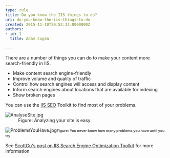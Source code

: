 ```yaml
---
type: rule
title: Do you know the IIS things to do?
uri: do-you-know-the-iis-things-to-do
created: 2015-11-10T20:52:33.0000000Z
authors:
- id: 1
  title: Adam Cogan

---
```




<span class='intro'> <p>​There are a number of things you can do to make your content more search-friendly in IIS.<br></p><ul><li>Make content search engine-friendly</li><li>Improve volume and quality of traffic</li><li>Control how search engines will access and display content</li><li>Inform search engines about locations that are available for indexing</li><li>Show broken pages</li></ul> </span>

<p>​​You can use the&#160;<a href="http&#58;//www.iis.net/extensions/SEOToolkit">IIS SEO</a>&#160;Toolkit to find most of your problems.</p><dl class="image"><dt><img src="/PublishingImages/AnalyseSite.jpg" alt="AnalyseSite.jpg" />​​</dt><dd>Figure&#58; Analyzing your site is easy</dd></dl><dl class="image"><dt><img src="/PublishingImages/ProblemsYouHave.jpg" alt="ProblemsYouHave.jpg" />​​<span style="color&#58;#555555;font-size&#58;11px;font-weight&#58;bold;line-height&#58;16px;">​Figure&#58;</span><span style="color&#58;#555555;font-size&#58;11px;font-weight&#58;bold;line-height&#58;16px;">&#160;You never know how many problems you have until you try​</span></dt></dl><p>See&#160;<a href="http&#58;//weblogs.asp.net/scottgu/archive/2009/06/03/iis-search-engine-optimization-toolkit.aspx">ScottGu's post on IIS Search Engine Optimization Toolkit</a>&#160;for more information​​​<br></p>


